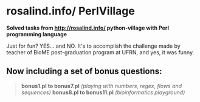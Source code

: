 # rosalind.info/ PerlVillage

**Solved tasks from http://rosalind.info/ python-village with Perl programming language**

Just for fun? YES... and NO.
It's to accomplish the challenge made by teacher of BioME post-graduation program at UFRN, and yes, it was funny.

## Now including a set of bonus questions:
> **bonus1.pl to bonus7.pl** *(playing with numbers, regex, flows and sequences)*
> **bonus8.pl to bonus11.pl** *(bioinformatics playground)*
